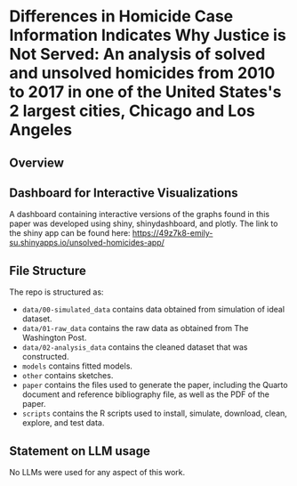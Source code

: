 # Differences in Homicide Case Information Indicates Why Justice is Not Served: An analysis of solved and unsolved homicides from 2010 to 2017 in one of the United States's 2 largest cities, Chicago and Los Angeles

## Overview


## Dashboard for Interactive Visualizations 

A dashboard containing interactive versions of the graphs found in this paper was developed using shiny, shinydashboard, and plotly. The link to the shiny app can be found here: https://49z7k8-emily-su.shinyapps.io/unsolved-homicides-app/

## File Structure

The repo is structured as:
-   `data/00-simulated_data` contains data obtained from simulation of ideal dataset.
-   `data/01-raw_data` contains the raw data as obtained from The Washington Post.
-   `data/02-analysis_data` contains the cleaned dataset that was constructed.
-   `models` contains fitted models. 
-   `other` contains sketches.
-   `paper` contains the files used to generate the paper, including the Quarto document and reference bibliography file, as well as the PDF of the paper. 
-   `scripts` contains the R scripts used to install, simulate, download, clean, explore, and test data.


## Statement on LLM usage

No LLMs were used for any aspect of this work.